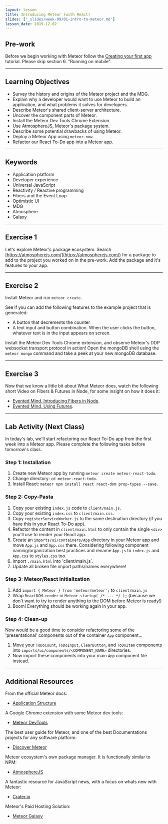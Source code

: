 ```yaml
---
layout: lesson
title: Introducing Meteor (with React)
slides: ['_slides/week-09/01-intro-to-meteor.md']
lesson_date: 2019-12-02
---
```


## Pre-work

Before we begin working with Meteor follow the [Creating your first app](https://www.meteor.com/tutorials/react/creating-an-app) tutorial. Please skip section 6. "Running on mobile".

---

## Learning Objectives

- Survey the history and origins of the Meteor project and the MDG.
- Explain why a developer would want to use Meteor to build an application, and what problems it solves for developers.
- Describe Meteor's shared client-server architecture.
- Uncover the component parts of Meteor.
- Install the Meteor Dev Tools Chrome Extension.
- Use AtmosphereJS, Meteor's package system.
- Describe some potential drawbacks of using Meteor.
- Deploy a Meteor App using `meteor-now`.
- Refactor our React To-Do app into a Meteor app.

---

## Keywords

- Application platform
- Developer experience
- Universal JavaScript
- Reactivity / Reactive programming
- Fibers and the Event Loop
- Optimistic UI
- MDG
- Atmosphere
- Galaxy

---

## Exercise 1

Let's explore Meteor's package ecosystem. Search [https://atmospherejs.com/](https://atmospherejs.com/) for a package to add to the project you worked on in the pre-work. Add the package and it's features to your app.

---

## Exercise 2

Install Meteor and run `meteor create`.

See if you can add the following features to the example project that is generated:

- A button that decrements the counter
- A text input and button combination. When the user clicks the button, whatever text
  is in the input appears on screen.

Install the Meteor Dev Tools Chrome extension, and observe Meteor's DDP websocket
transport protocol in action! Open the mongoDB shell using the `meteor mongo` command
and take a peek at your new mongoDB database.

---

## Exercise 3

Now that we know a little bit about What Meteor does, watch the following short Video on Fibers & Futures in Node, for some insight on how it does it:

- [Evented Mind, Introducing Fibers in Node](https://www.eventedmind.com/items/nodejs-introducing-fibers).
- [Evented Mind, Using Futures](https://www.eventedmind.com/items/nodejs-using-futures).

---

## Lab Activity (Next Class)

In today's lab, we'll start refactoring our React To-Do app from the first week into a Meteor app. Please complete the following tasks before tomorrow's class.

### Step 1: Installation

1.  Create new Meteor app by running `meteor create meteor-react-todo`.
2.  Change directory: `cd meteor-react-todo`.
3.  Install React: `meteor npm install react react-dom prop-types --save`.

### Step 2: Copy-Pasta

1.  Copy your existing `index.js` code to `client/main.js`.
2.  Copy your existing `index.css` to `client/main.css`.
3.  Copy `registerServiceWorker.js` to the same destination directory (if you have this in your React To-Do app).
4.  Refactor the content in `client/main.html` to only contain the single `<div>` you'll use to render your React app.
5.  Create an `imports/ui/containers/App` directory in your Meteor app and move `App.js` and `App.css` there. Considering following component naming/organization best practices and rename `App.js` to `index.js` and `App.css` to `styles.css` too.
6.  Import `./main.html` into 'client/main.js`.
7.  Update all broken file import paths/names everywhere!

### Step 3: Meteor/React Initialization

1.  Add `import { Meteor } from 'meteor/meteor';` to `client/main.js`
2.  Wrap `ReactDOM.render` in `Meteor.startup( /* ... */ );` (because we don't want to try to render anything to the DOM before Meteor is ready!)
3.  Boom! Everything should be working again in your app.

### Step 4: Clean-up

Now would be a good time to consider refactoring some of the 'presentational' components out of the container `App` component...

1.  Move your `ToDoCount`, `ToDoInput`, `ClearButton`, and `ToDoItem` components into `imports/ui/components/<COMPONENT_NAME>` directories.
2.  Now import these components into your main `App` component file instead.

---

## Additional Resources

From the official Meteor docs:

- [Application Structure](https://guide.meteor.com/structure.html)

A Google Chrome extension with some Meteor dev tools:

- [Meteor DevTools](https://chrome.google.com/webstore/detail/meteor-devtools/ippapidnnboiophakmmhkdlchoccbgje)

The best user guide for Meteor, and one of the best Documentations projects for any software platform:

- [Discover Meteor](https://www.discovermeteor.com/)

Meteor ecosystem's own package manager. It is functionally similar to NPM:

- [AtmosphereJS](https://atmospherejs.com/)

A fantastic resource for JavaScript news, with a focus on whats new with Meteor:

- [Crater.io](https://crater.io/)

Meteor's Paid Hosting Solution:

- [Meteor Galaxy](https://www.meteor.com/hosting/)
